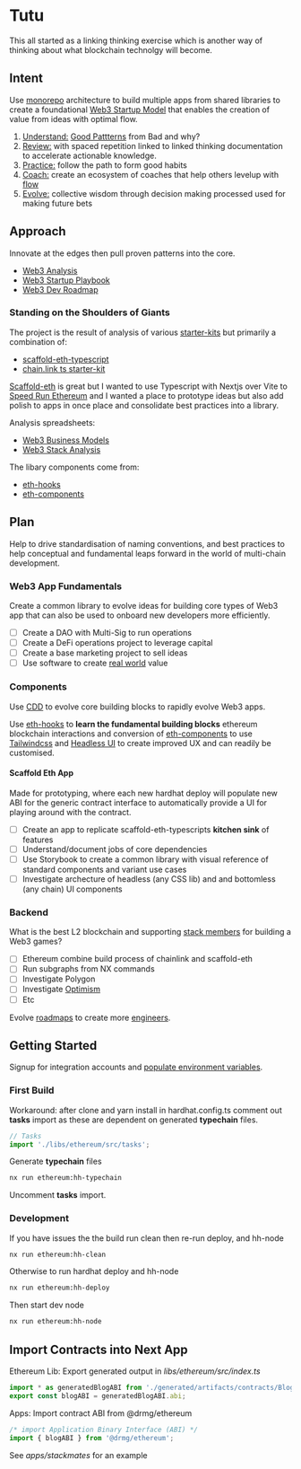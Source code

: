 # Tutu

This all started as a linking thinking exercise which is another way of thinking about what blockchain technolgy will become.

## Intent

Use [monorepo](https://mm.dreamineering.com/docs/projects/monorepo-apps/) architecture to build multiple apps from shared libraries to create a foundational [Web3 Startup Model](https://mm.dreamineering.com/docs/web3/startups/playbook) that enables the creation of value from ideas with optimal flow.

1. [Understand:](https://mm.dreamineering.com/docs/humans/skills/meta-learning/) [Good Pattterns](https://mm.dreamineering.com/docs/engineering/software/smart-contracts/patterns/) from Bad and why?
2. [Review:](https://mm.dreamineering.com/docs/flow/act/) with spaced repetition linked to linked thinking documentation to accelerate actionable knowledge.
3. [Practice:](https://mm.dreamineering.com/docs/engineering/software/developer-roadmaps) follow the path to form good habits
4. [Coach:](https://mm.dreamineering.com/docs/humans/skills/leadership/coach) create an ecosystem of coaches that help others levelup with [flow](/docs/flow)
5. [Evolve:](https://mm.dreamineering.com/docs/flow/decide/) collective wisdom through decision making processed used for making future bets

## Approach

Innovate at the edges then pull proven patterns into the core.

- [Web3 Analysis](https://mm.dreamineering.com/docs/web3/)
- [Web3 Startup Playbook](https://mm.dreamineering.com/docs/web3/startups/playbook)
- [Web3 Dev Roadmap](https://mm.dreamineering.com/docs/engineering/software/developer-roadmaps)

### Standing on the Shoulders of Giants

The project is the result of analysis of various [starter-kits](https://mm.dreamineering.com/docs/tech-stack/web3-stack/starter-kits/) but primarily a combination of:

- [scaffold-eth-typescript](https://github.com/scaffold-eth/scaffold-eth-typescript)
- [chain.link ts starter-kit](https://blog.chain.link/hardhat-starter-kit-typescript/)

[Scaffold-eth](https://github.com/scaffold-eth/scaffold-eth) is great but I wanted to use Typescript with Nextjs over Vite to [Speed Run Ethereum](https://speedrunethereum.com/) and I wanted a place to prototype ideas but also add polish to apps in once place and consolidate best practices into a library.

Analysis spreadsheets:

- [Web3 Business Models](https://docs.google.com/spreadsheets/d/1Lp6VNvj7d_rWV0hUHR6YxqijnECtg32XDVinhucBaS0/edit#gid=1528191388)
- [Web3 Stack Analysis](https://docs.google.com/spreadsheets/d/1ohhinbb1QvTZD7ZXpMBToFutBvsjdfvCuQR3bO3MQxE/edit#gid=194008115)

The libary components come from:

- [eth-hooks](https://github.com/scaffold-eth/eth-hooks)
- [eth-components](https://github.com/scaffold-eth/eth-components)

## Plan

Help to drive standardisation of naming conventions, and best practices to help conceptual and fundamental leaps forward in the world of multi-chain development.

### Web3 App Fundamentals

Create a common library to evolve ideas for building core types of Web3 app that can also be used to onboard new developers more efficiently.

- [ ] Create a DAO with Multi-Sig to run operations
- [ ] Create a DeFi operations project to leverage capital
- [ ] Create a base marketing project to sell ideas
- [ ] Use software to create [real world](https://mm.dreamineering.com/docs/projects) value

### Components

Use [CDD](https://mm.dreamineering.com/docs/engineering/software/architecture/component-driven-development) to evolve core building blocks to rapidly evolve Web3 apps.

Use [eth-hooks](https://github.com/scaffold-eth/eth-hooks) to **learn the fundamental building blocks** ethereum blockchain interactions and conversion of [eth-components](https://github.com/scaffold-eth/eth-components) to use [Tailwindcss](https://mm.dreamineering.com/docs/tech-stack/graphic-design-tech/tailwindcss/) and [Headless UI](https://mm.dreamineering.com/docs/tech-stack/frontend-dev/react/react-headless-ui) to create improved UX and can readily be customised.

#### Scaffold Eth App

Made for prototyping, where each new hardhat deploy will populate new ABI for the generic contract interface to automatically provide a UI for playing around with the contract.

- [ ] Create an app to replicate scaffold-eth-typescripts **kitchen sink** of features
- [ ] Understand/document jobs of core dependencies
- [ ] Use Storybook to create a common library with visual reference of standard components and variant use cases
- [ ] Investigate archecture of headless (any CSS lib) and and bottomless (any chain) UI components

### Backend

What is the best L2 blockchain and supporting [stack members](https://mm.dreamineering.com/docs/engineering/software/stacks/) for building a Web3 games?

- [ ] Ethereum combine build process of chainlink and scaffold-eth
- [ ] Run subgraphs from NX commands
- [ ] Investigate Polygon
- [ ] Investigate [Optimism](https://mm.dreamineering.com/docs/humans/skills/leadership/optimism)
- [ ] Etc

Evolve [roadmaps](https://mm.dreamineering.com/docs/engineering/software/developer-roadmaps) to create more [engineers](https://mm.dreamineering.com/docs/engineering/).

## Getting Started

Signup for integration accounts and [populate environment variables](https://mm.dreamineering.com/docs/projects/monorepo-apps/development/environment-vars).

### First Build

Workaround: after clone and yarn install in hardhat.config.ts comment out **tasks** import as these are dependent on generated **typechain** files.

```ts
// Tasks
import './libs/ethereum/src/tasks';
```

Generate **typechain** files

```bash
nx run ethereum:hh-typechain
```

Uncomment **tasks** import.

### Development

If you have issues the the build run clean then re-run deploy, and hh-node

```bash
nx run ethereum:hh-clean
```

Otherwise to run hardhat deploy and hh-node

```bash
nx run ethereum:hh-deploy
```

Then start dev node

```bash
nx run ethereum:hh-node
```

## Import Contracts into Next App

Ethereum Lib: Export generated output in _libs/ethereum/src/index.ts_

```ts
import * as generatedBlogABI from './generated/artifacts/contracts/Blog.sol/Blog.json';
export const blogABI = generatedBlogABI.abi;
```

Apps: Import contract ABI from @drmg/ethereum

```ts
/* import Application Binary Interface (ABI) */
import { blogABI } from '@drmg/ethereum';
```

See _apps/stackmates_ for an example
